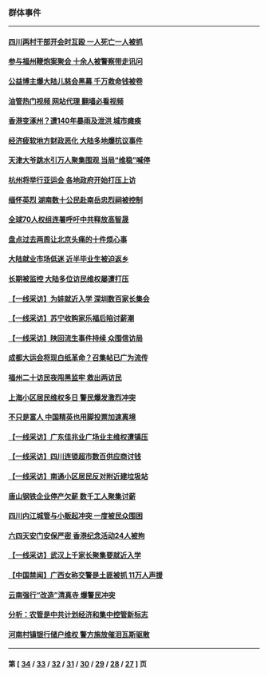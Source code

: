 ### 群体事件
---
#### [四川两村干部开会时互殴 一人死亡一人被抓](../../pages/ncid279/n14081149.md?10011245) 
#### [参与福州鞭炮案聚会 十余人被警察带走讯问](../../pages/ncid279/n14074316.md?10011245) 
#### [公益博主爆大陆儿慈会黑幕 千万救命钱被卷](../../pages/ncid279/n14072914.md?10011245) 
#### [油管热门视频 网站代理 翻墙必看视频](http://138.2.39.72:81/youtube.html?epic-marker?10011245)
#### [香港变涿州？遭140年暴雨及泄洪 城市瘫痪](../../pages/ncid279/n14069515.md?10011245) 
#### [经济疲软地方财政恶化 大陆多地爆抗议事件](../../pages/ncid279/n14068568.md?10011245) 
#### [天津大爷跳水引万人聚集围观 当局“维稳”喊停](../../pages/ncid279/n14068364.md?10011245) 
#### [杭州将举行亚运会 各地政府开始打压上访](../../pages/ncid279/n14059747.md?10011245) 
#### [缅怀英烈 湖南数十公民赴南岳忠烈祠被控制](../../pages/ncid279/n14055318.md?10011245) 
#### [全球70人权组连署呼吁中共释放高智晟](../../pages/ncid279/n14055054.md?10011245) 
#### [盘点过去两周让北京头痛的十件烦心事](../../pages/ncid279/n14052654.md?10011245) 
#### [大陆就业市场低迷 近半毕业生被迫返乡](../../pages/ncid279/n14050945.md?10011245) 
#### [长期被监控 大陆多位访民维权屡遭打压](../../pages/ncid279/n14049331.md?10011245) 
#### [【一线采访】为娃就近入学 深圳数百家长集会](../../pages/ncid279/n14044246.md?10011245) 
#### [【一线采访】苏宁收购家乐福后陷讨薪潮](../../pages/ncid279/n14042224.md?10011245) 
#### [【一线采访】陕回流生事件持续 众围信访局](../../pages/ncid279/n14040242.md?10011245) 
#### [成都大运会将现白纸革命？召集帖已广为流传](../../pages/ncid279/n14033119.md?10011245) 
#### [福州二十访民夜闯黑监牢 救出两访民](../../pages/ncid279/n14031617.md?10011245) 
#### [上海小区居民维权多日 警民爆发激烈冲突](../../pages/ncid279/n14029221.md?10011245) 
#### [不只是富人 中国精英也用脚投票加速离境](../../pages/ncid279/n14029086.md?10011245) 
#### [【一线采访】广东佳兆业广场业主维权遭镇压](../../pages/ncid279/n14028175.md?10011245) 
#### [【一线采访】四川连锁超市数百供应商讨钱](../../pages/ncid279/n14025102.md?10011245) 
#### [【一线采访】南通小区居民反对附近建垃圾站](../../pages/ncid279/n14021690.md?10011245) 
#### [唐山钢铁企业停产欠薪 数千工人聚集讨薪](../../pages/ncid279/n14017404.md?10011245) 
#### [四川内江城管与小贩起冲突 一度被民众围困](../../pages/ncid279/n14015922.md?10011245) 
#### [六四天安门安保严密 香港纪念活动24人被拘](../../pages/ncid279/n14009800.md?10011245) 
#### [【一线采访】武汉上千家长聚集要就近入学](../../pages/ncid279/n14009497.md?10011245) 
#### [【中国禁闻】广西女称交警是土匪被抓 11万人声援](../../pages/ncid279/n14006869.md?10011245) 
#### [云南强行“改造”清真寺 爆警民冲突](../../pages/ncid279/n14005561.md?10011245) 
#### [分析：农管是中共计划经济和集中控管新标志](../../pages/ncid279/n14000665.md?10011245) 
#### [河南村镇银行储户维权 警方施放催泪瓦斯驱散](../../pages/ncid279/n13998750.md?10011245) 

---
#### 第 [ [34](./34.md?10011245) / [33](./33.md?10011245) / [32](./32.md?10011245) / [31](./31.md?10011245) / [30](./30.md?10011245) / [29](./29.md?10011245) / [28](./28.md?10011245) / [27](./27.md?10011245) ] 页
